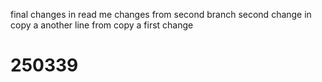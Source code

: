 final changes in read me
changes from second branch
second change in copy a
another line from copy a
first change
# 250339